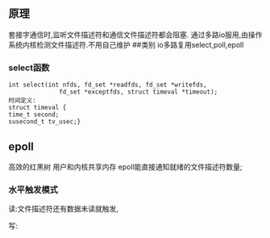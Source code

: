 ## 原理
套接字通信时,监听文件描述符和通信文件描述符都会阻塞.
通过多路io服用,由操作系统内核检测文件描述符.不用自己维护
##类别
io多路复用select,poll,epoll

### select函数

	int select(int nfds, fd_set *readfds, fd_set *writefds,
                  fd_set *exceptfds, struct timeval *timeout);
	时间定义:
	struct timeval {
	time_t second;
	susecond_t tv_usec;}

##  epoll
高效的红黑树
用户和内核共享内存
epoll能直接通知就绪的文件描述符数量;

### 水平触发模式

读:文件描述符还有数据未读就触发,

写: